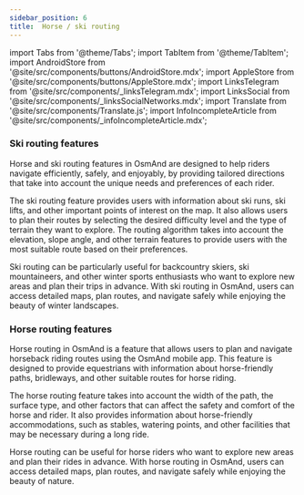 ```yaml
---
sidebar_position: 6
title:  Horse / ski routing
---
```


import Tabs from '@theme/Tabs';
import TabItem from '@theme/TabItem';
import AndroidStore from '@site/src/components/buttons/AndroidStore.mdx';
import AppleStore from '@site/src/components/buttons/AppleStore.mdx';
import LinksTelegram from '@site/src/components/_linksTelegram.mdx';
import LinksSocial from '@site/src/components/_linksSocialNetworks.mdx';
import Translate from '@site/src/components/Translate.js';
import InfoIncompleteArticle from '@site/src/components/_infoIncompleteArticle.mdx';

<InfoIncompleteArticle/>

### Ski routing features

Horse and ski routing features in OsmAnd are designed to help riders navigate efficiently, safely, and enjoyably, by providing tailored directions that take into account the unique needs and preferences of each rider.

The ski routing feature provides users with information about ski runs, ski lifts, and other important points of interest on the map. It also allows users to plan their routes by selecting the desired difficulty level and the type of terrain they want to explore. The routing algorithm takes into account the elevation, slope angle, and other terrain features to provide users with the most suitable route based on their preferences.

Ski routing can be particularly useful for backcountry skiers, ski mountaineers, and other winter sports enthusiasts who want to explore new areas and plan their trips in advance. With ski routing in OsmAnd, users can access detailed maps, plan routes, and navigate safely while enjoying the beauty of winter landscapes.

### Horse routing features

Horse routing in OsmAnd is a feature that allows users to plan and navigate horseback riding routes using the OsmAnd mobile app. This feature is designed to provide equestrians with information about horse-friendly paths, bridleways, and other suitable routes for horse riding.

The horse routing feature takes into account the width of the path, the surface type, and other factors that can affect the safety and comfort of the horse and rider. It also provides information about horse-friendly accommodations, such as stables, watering points, and other facilities that may be necessary during a long ride.

Horse routing can be useful for horse riders who want to explore new areas and plan their rides in advance. With horse routing in OsmAnd, users can access detailed maps, plan routes, and navigate safely while enjoying the beauty of nature.

